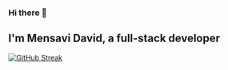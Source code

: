 ### Hi there 👋
## I'm Mensavi David, a full-stack developer
[![GitHub Streak](https://streak-stats.demolab.com/?user=dm-mensavi/?theme=dark)](https://git.io/streak-stats)
<!--
**dm-mensavi/dm-mensavi** is a ✨ _special_ ✨ repository because its `README.md` (this file) appears on your GitHub profile.

Here are some ideas to get you started:

- 🔭 I’m currently working on ...
- 🌱 I’m currently learning ...
- 👯 I’m looking to collaborate on ...
- 🤔 I’m looking for help with ...
- 💬 Ask me about ...
- 📫 How to reach me: ...
- 😄 Pronouns: ...
- ⚡ Fun fact: ...
-->
